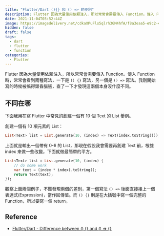 ```yaml
---
title: "Flutter/Dart (){} 和 () => 的差別"
description: Flutter 因為大量使用依賴注入，所以常常會需要傳入 Function。傳入 Function 時，常常會看到兩種寫法，一下是 () {} 寫法，另一個是 () => 寫法。我剛開始寫的時候被搞得頭昏腦脹，查了一下才發現這兩個本身沒什麼不同。
date: 2021-11-04T05:52:44Z
image: https://imagedelivery.net/cdkaXPuFls5qlrh3GM4hfA/f8a3eaa5-e9c2-455f-d301-43fc77fee200/large
hidden: false
draft: false
tags:
  - dart
  - flutter
  - function
categories:
  - Flutter
---
```


Flutter 因為大量使用依賴注入，所以常常會需要傳入 Function。傳入 Function 時，常常會看到兩種寫法，一下是 `() {}` 寫法，另一個是 `() =>` 寫法。我剛開始寫的時候被搞得頭昏腦脹，查了一下才發現這兩個本身沒什麼不同。

<!--more-->

## 不同在哪

下面我用在寫 Flutter 中常見的創建一個有 10 個 Text 的 List 舉例。

創建一個有 10 項元素的 List：

```dart
List<Text> list = List.generate(10, (index) => Text(index.toString()));
```

上面就是輸出一個帶有 0-9 的 List，那現在假設我會需要再創建 Text 前，根據 index 來做一些改變，下面就做最簡單的平方。

```dart
List<Text> list = List.generate(10, (index) {
    // do some work
    var text = (index * index).toString();
    return Text(text);
});
```

觀察上面兩個例子，不難發現兩個的差別，第一個寫法 `() =>` 後面直接接上一個表達式(Expression)，當作回傳值。而 `() {}` 則是在大括號中寫一個完整的 Function，所以要寫一個 return。

## Reference

- [Flutter/Dart - Difference between () {} and () => {}](https://stackoverflow.com/questions/51868395/flutter-dart-difference-between-and)
